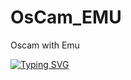 # OsCam_EMU
 Oscam with Emu

[![Typing SVG](https://readme-typing-svg.demolab.com/?lines=oscam_by_linuxsat;icam_patch)](https://git.io/typing-svg)
